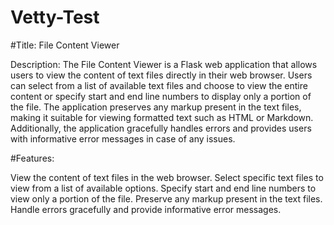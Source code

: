 # Vetty-Test

#Title: File Content Viewer

Description: The File Content Viewer is a Flask web application that allows users to view the content of text files directly in their web browser. Users can select from a list of available text files and choose to view the entire content or specify start and end line numbers to display only a portion of the file. The application preserves any markup present in the text files, making it suitable for viewing formatted text such as HTML or Markdown. Additionally, the application gracefully handles errors and provides users with informative error messages in case of any issues.

#Features:

View the content of text files in the web browser.
Select specific text files to view from a list of available options.
Specify start and end line numbers to view only a portion of the file.
Preserve any markup present in the text files.
Handle errors gracefully and provide informative error messages.
